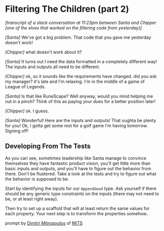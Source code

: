 # Filtering The Children (part 2)

_\[transcript of a slack conversation at 11:23pm between Santa and Chipper (one of the elves that worked on the filtering code from yesterday)\]_

_\[Santa\]_ We've got a big problem. That code that you gave me yesterday doesn't work!

_\[Chipper\]_ what doesn't work about it?

_\[Santa\]_ It turns out I need the data formatted in a completely different way! The inputs and outputs all need to be different.

_\[Chipper\]_ ok, so it sounds like the requirements have changed. did you ask my manager? it's late and I'm relaxing. I'm in the middle of a game of League of Legends.

_\[Santa\]_ Is that like RuneScape? Well anyway, would you mind helping me out in a pinch? Think of this as paying your dues for a better position later!

_\[Chipper\]_ ok. I guess.

_\[Santa\]_ Wonderful! Here are the inputs and outputs! That oughta be plenty for you! Ok, I gotta get some rest for a golf game I'm having tomorrow. Signing off!

## Developing From The Tests

As you can see, sometimes leadership like Santa manage to convince themselves they have fantastic product vision, you'll get little more than basic inputs and outputs, and you'll have to figure out the behavior from there. Don't be flustered. Take a look at the tests and try to figure out what the behavior is supposed to be.

Start by identifying the inputs for our `AppendGood` type. Ask yourself if there should be any generic type constraints on the inputs (there may not need to be, or at least right away).

Then try to set up a scaffold that will at least return the same values for each property. Your next step is to transform the properties somehow..

prompt by [Dimitri Mitropoulos](https://github.com/dimitropoulos) of [MiTS](https://www.youtube.com/@MichiganTypeScript)
